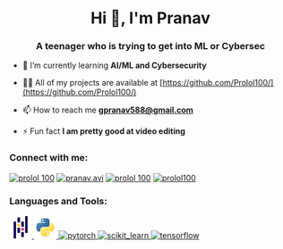 <h1 align="center">Hi 👋, I'm Pranav</h1>
<h3 align="center">A teenager who is trying to get into ML or Cybersec</h3>

- 🌱 I’m currently learning **AI/ML and Cybersecurity**

- 👨‍💻 All of my projects are available at [https://github.com/Prolol100/](https://github.com/Prolol100/)

- 📫 How to reach me **gpranav588@gmail.com**

- ⚡ Fun fact **I am pretty good at video editing**

<h3 align="left">Connect with me:</h3>
<p align="left">
<a href="https://kaggle.com/prolol 100" target="blank"><img align="center" src="https://raw.githubusercontent.com/rahuldkjain/github-profile-readme-generator/master/src/images/icons/Social/kaggle.svg" alt="prolol 100" height="30" width="40" /></a>
<a href="https://instagram.com/pranav.avi" target="blank"><img align="center" src="https://raw.githubusercontent.com/rahuldkjain/github-profile-readme-generator/master/src/images/icons/Social/instagram.svg" alt="pranav.avi" height="30" width="40" /></a>
<a href="https://www.hackerrank.com/prolol 100" target="blank"><img align="center" src="https://raw.githubusercontent.com/rahuldkjain/github-profile-readme-generator/master/src/images/icons/Social/hackerrank.svg" alt="prolol 100" height="30" width="40" /></a>
<a href="https://www.leetcode.com/prolol100" target="blank"><img align="center" src="https://raw.githubusercontent.com/rahuldkjain/github-profile-readme-generator/master/src/images/icons/Social/leet-code.svg" alt="prolol100" height="30" width="40" /></a>
</p>

<h3 align="left">Languages and Tools:</h3>
<p align="left"> <a href="https://pandas.pydata.org/" target="_blank" rel="noreferrer"> <img src="https://raw.githubusercontent.com/devicons/devicon/2ae2a900d2f041da66e950e4d48052658d850630/icons/pandas/pandas-original.svg" alt="pandas" width="40" height="40"/> </a> <a href="https://www.python.org" target="_blank" rel="noreferrer"> <img src="https://raw.githubusercontent.com/devicons/devicon/master/icons/python/python-original.svg" alt="python" width="40" height="40"/> </a> <a href="https://pytorch.org/" target="_blank" rel="noreferrer"> <img src="https://www.vectorlogo.zone/logos/pytorch/pytorch-icon.svg" alt="pytorch" width="40" height="40"/> </a> <a href="https://scikit-learn.org/" target="_blank" rel="noreferrer"> <img src="https://upload.wikimedia.org/wikipedia/commons/0/05/Scikit_learn_logo_small.svg" alt="scikit_learn" width="40" height="40"/> </a> <a href="https://www.tensorflow.org" target="_blank" rel="noreferrer"> <img src="https://www.vectorlogo.zone/logos/tensorflow/tensorflow-icon.svg" alt="tensorflow" width="40" height="40"/> </a> </p>
